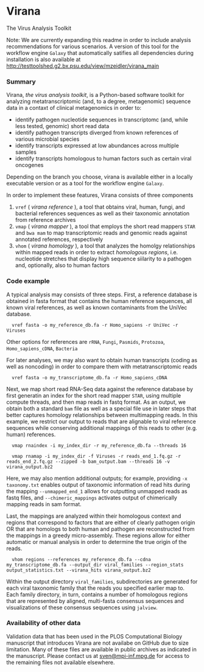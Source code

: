 Virana
======

The Virus Analysis Toolkit

Note: We are currently expanding this readme in order to include analysis recommendations for various scenarios. A version of this tool for the workflow engine `Galaxy` that automatically satifies all dependencies during installation is also available at http://testtoolshed.g2.bx.psu.edu/view/mzeidler/virana_main

### Summary

Virana, _the virus analysis toolkit_, is a Python-based software toolkit for analyzing metatranscriptomic (and, to a degree, metagenomic) sequence data in a contaxt of clinical metagenomics in order to:

- identify pathogen nucleotide sequences in transcriptomc (and, while less tested, genomic) short read data
- identify pathogen transcripts diverged from known references of various microbial species
- identify transcripts expressed at low abundances across multiple samples
- identify transcripts homologous to human factors such as certain viral oncogenes

Depending on the branch you choose, virana is available either in a locally executable version or as a tool for the workflow engine  `Galaxy`.

In order to implement these features, Virana consists of three components

1. `vref` ( _virana reference_ ), a tool that obtains viral, human, fungi, and bacterial references sequences as well as their taxonomic annotation from reference archives
2. `vmap` ( _virana mapper_ ), a tool that employs the short read mappers `STAR` and `bwa mam` to map transcriptomic reads and genomic reads against annotated references, respectively
3. `vhom` ( _virana homology_ ), a tool that analyzes the homolgy relationships within mapped reads in order to extract _homologous regions_, i.e. nucleotide stretches that display high sequence siilarity to a pathogen and, optionally, also to human factors

### Code example

A typical analysis may consists of three steps. First, a reference database is obtained in fasta format that contains the human reference sequences, all known viral references, as well as known contaminants from the UniVec database.

```shell
  vref fasta -o my_reference_db.fa -r Homo_sapiens -r UniVec -r Viruses
```
Other options for references are `rRNA`, `Fungi`, `Pasmids`, `Protozoa`, `Homo_sapiens_cDNA`, `Bacteria`

For later analyses, we may also want to obtain human transcripts (coding as well as noncoding) in order to compare them with metatranscriptomic reads

```shell
  vref fasta -o my_transcriptome_db.fa -r Homo_sapiens_cDNA
```

Next, we map short read RNA-Seq data against the reference database by first generatin an index for the short read mapper `STAR`, using multiple compute threads, and then map reads in fastq format. As an output, we obtain both a standard `bam` file as well as a special file use in later steps that better captures homology relationships between multimapping reads. In this example, we restrict our output to reads that are alignable to viral reference sequences while conserving additional mappings of this reads to other (e.g. human) references. 

```shell
  vmap rnaindex -i my_index_dir -r my_reference_db.fa --threads 16
```

```shell
  vmap rnamap -i my_index_dir -f Viruses -r reads_end_1.fq.gz -r reads_end_2.fq.gz --zipped -b bam_output.bam --threads 16 -v virana_output.bz2
```

Here, we may also mention additional outputs; for example, providing `-x taxonomy.txt` enables output of taxonomic information of read hits during the mapping `--unmapped_end_1` allows for outputting unmapped reads as fastq files, and `--chimeric_mappings` activates output of chimerically mapping reads in sam format.

Last, the mappings are analyzed within their homologous context and regions that correspond to factors that are either of clearly pathogen origin OR that are homologs to both human and pathogen are reconstructed from the mappings in a greedy micro-assembly. These regions allow for either automatic or manual analysis in order to determine the true origin of the reads.

```shell
  vhom regions --references my_reference_db.fa --cdna my_transcriptome_db.fa --output_dir viral_families --region_stats output_statistics.txt --virana_hits virana_output.bz2
```

Within the output directory `viral_families`, subdirectories are generated for each viral taxonomic family that the reads you specified earlier map to. Each family directory, in turn, contains a number of homologous regions that are represented by aligned, multi-fasta consensus sequences and visualizations of these consensus sequences using `jalview`.

### Availability of other data

Validation data that has been used in the PLOS Computational Biology manuscript that introduces Virana are not availabe on GitHub due to size limitation. Many of these files are available in public archives as indicated in the manuscript. Please contact us at sven@mpi-inf.mpg.de for access to the remaining files not available elsewhere.
